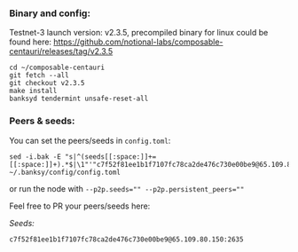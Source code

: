 
### Binary and config:

Testnet-3 launch version: v2.3.5, precompiled binary for linux could be found here: https://github.com/notional-labs/composable-centauri/releases/tag/v2.3.5

```
cd ~/composable-centauri
git fetch --all
git checkout v2.3.5
make install
banksyd tendermint unsafe-reset-all
```

### Peers & seeds:
You can set the peers/seeds in `config.toml`:
```
sed -i.bak -E "s|^(seeds[[:space:]]+=[[:space:]]+).*$|\1"'"c7f52f81ee1b1f7107fc78ca2de476c730e00be9@65.109.80.150:2635"'"|" ~/.banksy/config/config.toml
```

or run the node with `--p2p.seeds="" --p2p.persistent_peers=""`

Feel free to PR your peers/seeds here:

*Seeds:*
```
c7f52f81ee1b1f7107fc78ca2de476c730e00be9@65.109.80.150:2635
```
